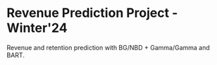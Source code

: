 # Revenue Prediction Project - Winter'24

Revenue and retention prediction with BG/NBD + Gamma/Gamma and BART.
